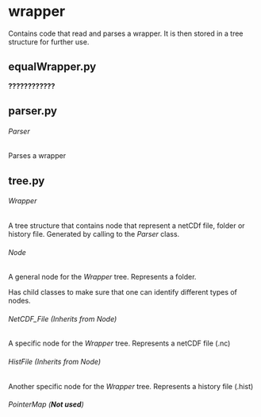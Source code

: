 # wrapper
Contains code that read and parses a wrapper.
It is then stored in a tree structure for further use.

## equalWrapper.py

**????????????**

## parser.py

###### Parser

Parses a wrapper

## tree.py

###### Wrapper

A tree structure that contains node that represent a netCDf file, folder or history file.
Generated by calling to the *Parser* class.

###### Node

A general node for the *Wrapper* tree. Represents a folder.

Has child classes to make sure that one can identify different types of nodes.

###### NetCDF_File (Inherits from Node)

A specific node for the *Wrapper* tree. Represents a netCDF file (.nc)

###### HistFile (Inherits from Node)

Another specific node for the *Wrapper* tree. Represents a history file (.hist)


###### PointerMap (**Not used**)

